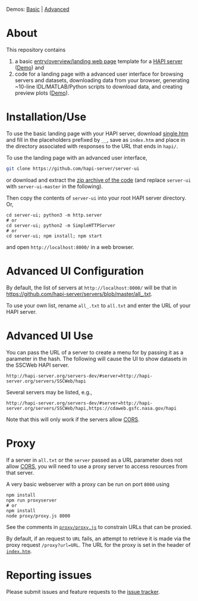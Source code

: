 Demos: [Basic](https://hapi-server.org/servers/TestData2.0/hapi) | [Advanced](http://hapi-server.org/servers)

# About

This repository contains

1. a basic [entry/overview/landing web page](https://github.com/hapi-server/data-specification/blob/master/hapi-dev/HAPI-data-access-spec-dev.md) template for a [HAPI server](http://hapi-server.org/) ([Demo](https://hapi-server.org/servers/TestData2.0/hapi)) and
2. code for a landing page with a advanced user interface for browsing servers and datasets, downloading data from your browser, generating \~10-line IDL/MATLAB/Python scripts to download data, and creating preview plots ([Demo](http://hapi-server.org/servers)).

# Installation/Use

To use the basic landing page with your HAPI server, download [single.htm](https://raw.githubusercontent.com/hapi-server/server-ui/master/single.htm) and fill in the placeholders prefixed by `__`, save as `index.htm` and place in the directory associated with responses to the URL that ends in `hapi/`.

To use the landing page with an advanced user interface,

```bash
git clone https://github.com/hapi-server/server-ui
```

or download and extract the [zip archive of the code](https://github.com/hapi-server/server-ui/archive/refs/heads/master.zip) (and replace `server-ui` with `server-ui-master` in the following).

Then copy the contents of `server-ui` into your root HAPI server directory. Or,

```
cd server-ui; python3 -m http.server
# or
cd server-ui; python2 -m SimpleHTTPServer
# or
cd server-ui; npm install; npm start
```

and open `http://localhost:8000/` in a web browser.

# Advanced UI Configuration

By default, the list of servers at `http://localhost:8000/` will be that in https://github.com/hapi-server/servers/blob/master/all_.txt.

To use your own list, rename `all_.txt` to `all.txt` and enter the URL of your HAPI server.

# Advanced UI Use

You can pass the URL of a server to create a menu for by passing it as a parameter in the hash. The following will cause the UI to show datasets in the SSCWeb HAPI server.

`http://hapi-server.org/servers-dev/#server=http://hapi-server.org/servers/SSCWeb/hapi`

Several servers may be listed, e.g.,

`http://hapi-server.org/servers-dev/#server=http://hapi-server.org/servers/SSCWeb/hapi,https://cdaweb.gsfc.nasa.gov/hapi`

Note that this will only work if the servers allow [CORS](https://github.com/hapi-server/data-specification/blob/master/hapi-dev/HAPI-data-access-spec-dev.md#5-cross-origin-resource-sharing).

# Proxy

If a server in `all.txt` or the `server` passed as a URL parameter does not allow [CORS](https://github.com/hapi-server/data-specification/blob/master/hapi-dev/HAPI-data-access-spec-dev.md#5-cross-origin-resource-sharing), you will need to use a proxy server to access resources from that server.

A very basic webserver with a proxy can be run on port `8000` using

```
npm install
npm run proxyserver
# or
npm install
node proxy/proxy.js 8000
```

See the comments in [`proxy/proxy.js`](https://github.com/hapi-server/server-ui/blob/master/proxy/proxy.js) to constrain URLs that can be proxied.

By default, if an request to `URL` fails, an attempt to retrieve it is made via the proxy request `/proxy?url=URL`. The URL for the proxy is set in the header of [`index.htm`](https://github.com/hapi-server/server-ui/blob/master/index.htm).

# Reporting issues

Please submit issues and feature requests to the [issue tracker](https://github.com/hapi-server/server-ui/issues).
